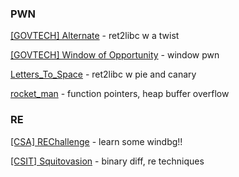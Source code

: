### PWN
[\[GOVTECH\] Alternate](Pwn/Alternate/readme.md) - ret2libc w a twist

[\[GOVTECH\] Window of Opportunity](Pwn/Windows%20Of%20Opportunity/README.md) - window pwn

[Letters_To_Space](Pwn/Letters_To_Space/readme.md) - ret2libc w pie and canary

[rocket_man](Pwn/rocket_man/README.md) - function pointers, heap buffer overflow

### RE
[\[CSA\] REChallenge](RE/CSA_rechallenge/readme.md) - learn some windbg!!

[\[CSIT\] Squitovasion](RE/CSIT_Squitovasion/README.md) - binary diff, re techniques

